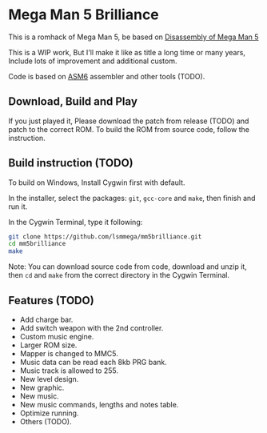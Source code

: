 # Mega Man 5 Brilliance
This is a romhack of Mega Man 5, be based on [Disassembly of Mega Man 5](https://github.com/lsmmega/mm5)

This is a WIP work, But I'll make it like as title a long time or many years, Include lots of improvement and additional custom.

Code is based on [ASM6](https://github.com/parasyte/asm6) assembler and other tools (TODO).
## Download, Build and Play
If you just played it, Please download the patch from release (TODO) and patch to the correct ROM. To build the ROM from source code, follow the instruction.
## Build instruction (TODO)
To build on Windows, Install Cygwin first with default.

In the installer, select the packages: `git`, `gcc-core` and `make`, then finish and run it.

In the Cygwin Terminal, type it following:
```bash
git clone https://github.com/lsmmega/mm5brilliance.git
cd mm5brilliance
make
```

Note: You can download source code from code, download and unzip it, then `cd` and `make` from the correct directory in the Cygwin Terminal.
## Features (TODO)
* Add charge bar.
* Add switch weapon with the 2nd controller.
* Custom music engine.
* Larger ROM size.
* Mapper is changed to MMC5.
* Music data can be read each 8kb PRG bank.
* Music track is allowed to 255.
* New level design.
* New graphic.
* New music.
* New music commands, lengths and notes table.
* Optimize running.
* Others (TODO).

